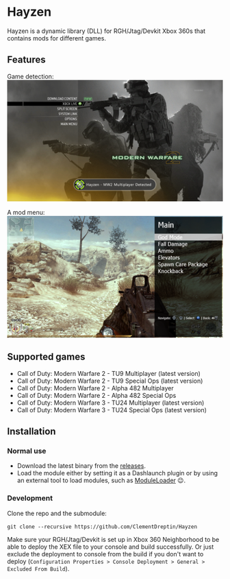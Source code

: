 # Hayzen
Hayzen is a dynamic library (DLL) for RGH/Jtag/Devkit Xbox 360s that contains mods for different games.

## Features
Game detection:
![MW2 Multiplayer Detected](https://github.com/ClementDreptin/Hayzen/blob/master/Resources/Screenshots/mw2-xnotify.png?raw=true)

A mod menu:
![MW2 Multiplayer Detected](https://github.com/ClementDreptin/Hayzen/blob/master/Resources/Screenshots/mw2-menu.png?raw=true)

## Supported games
- Call of Duty: Modern Warfare 2 - TU9 Multiplayer (latest version)
- Call of Duty: Modern Warfare 2 - TU9 Special Ops (latest version)
- Call of Duty: Modern Warfare 2 - Alpha 482 Multiplayer
- Call of Duty: Modern Warfare 2 - Alpha 482 Special Ops
- Call of Duty: Modern Warfare 3 - TU24 Multiplayer (latest version)
- Call of Duty: Modern Warfare 3 - TU24 Special Ops (latest version)

## Installation

### Normal use
- Download the latest binary from the [releases](https://github.com/ClementDreptin/Hayzen/releases).
- Load the module either by setting it as a Dashlaunch plugin or by using an external tool to load modules, such as [ModuleLoader](https://github.com/ClementDreptin/ModuleLoader) :wink:.

### Development
Clone the repo and the submodule:
```
git clone --recursive https://github.com/ClementDreptin/Hayzen
```
Make sure your RGH/Jtag/Devkit is set up in Xbox 360 Neighborhood to be able to deploy the XEX file to your console and build successfully. Or just exclude the deployment to console from the build if you don't want to deploy (`Configuration Properties > Console Deployment > General > Excluded From Build`).